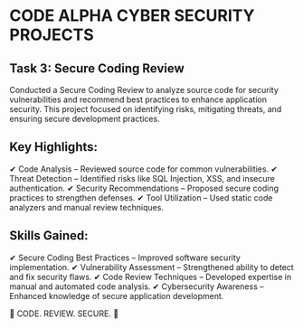 # CODE ALPHA CYBER SECURITY PROJECTS
## Task 3: Secure Coding Review
Conducted a Secure Coding Review to analyze source code for security vulnerabilities and recommend best practices to enhance application security. This project focused on identifying risks, mitigating threats, and ensuring secure development practices.

## Key Highlights:
✔ Code Analysis – Reviewed source code for common vulnerabilities.
✔ Threat Detection – Identified risks like SQL Injection, XSS, and insecure authentication.
✔ Security Recommendations – Proposed secure coding practices to strengthen defenses.
✔ Tool Utilization – Used static code analyzers and manual review techniques.

## Skills Gained:
✔ Secure Coding Best Practices – Improved software security implementation.
✔ Vulnerability Assessment – Strengthened ability to detect and fix security flaws.
✔ Code Review Techniques – Developed expertise in manual and automated code analysis.
✔ Cybersecurity Awareness – Enhanced knowledge of secure application development.

🔐 CODE. REVIEW. SECURE. 🚀
